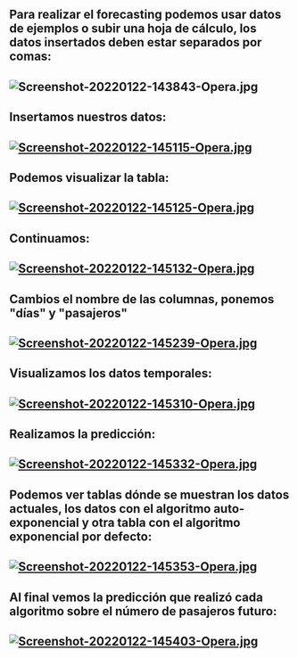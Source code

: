## Para realizar el forecasting podemos usar datos de ejemplos o subir una hoja de cálculo, los datos insertados deben estar separados por comas:
## ![Screenshot-20220122-143843-Opera.jpg](https://i.postimg.cc/y84GB21b/Screenshot-20220122-143843-Opera.jpg)

## Insertamos nuestros datos:
## [![Screenshot-20220122-145115-Opera.jpg](https://i.postimg.cc/FsvQ9fHv/Screenshot-20220122-145115-Opera.jpg)](https://postimg.cc/rzfHjw4Z)

## Podemos visualizar la tabla:
## [![Screenshot-20220122-145125-Opera.jpg](https://i.postimg.cc/QdMwtcL2/Screenshot-20220122-145125-Opera.jpg)](https://postimg.cc/nC60Sjh2)

## Continuamos:
## [![Screenshot-20220122-145132-Opera.jpg](https://i.postimg.cc/d3vSKymS/Screenshot-20220122-145132-Opera.jpg)](https://postimg.cc/LYCVthWz)

## Cambios el nombre de las columnas, ponemos "días" y "pasajeros"
## [![Screenshot-20220122-145239-Opera.jpg](https://i.postimg.cc/Bn8pkpfn/Screenshot-20220122-145239-Opera.jpg)](https://postimg.cc/QF3cWpM2)

## Visualizamos los datos temporales:
## [![Screenshot-20220122-145310-Opera.jpg](https://i.postimg.cc/q7DK8h76/Screenshot-20220122-145310-Opera.jpg)](https://postimg.cc/mcMh4rCT)

## Realizamos la predicción:
## [![Screenshot-20220122-145332-Opera.jpg](https://i.postimg.cc/ZqQ9WGfr/Screenshot-20220122-145332-Opera.jpg)](https://postimg.cc/wthxPGYv)

## Podemos ver tablas dónde se muestran los datos actuales, los datos con el algoritmo auto-exponencial y otra tabla con el algoritmo exponencial por defecto:
## [![Screenshot-20220122-145353-Opera.jpg](https://i.postimg.cc/d32DSLJB/Screenshot-20220122-145353-Opera.jpg)](https://postimg.cc/dZ0qhQkk)

## Al final vemos la predicción que realizó cada algoritmo sobre el número de pasajeros futuro:
## [![Screenshot-20220122-145403-Opera.jpg](https://i.postimg.cc/mgtBPtK5/Screenshot-20220122-145403-Opera.jpg)](https://postimg.cc/hXWHwPDL)

